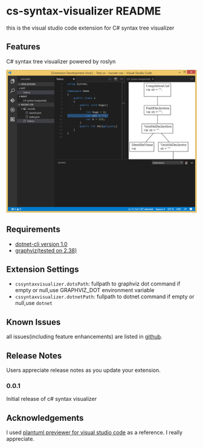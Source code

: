 # cs-syntax-visualizer README

this is the visual studio code extension for C# syntax tree visualizer

## Features

C# syntax tree visualizer powered by roslyn

![visualize c# syntax tree](images/cs-syntax-visualizer-partial.png)

## Requirements

* [dotnet-cli version 1.0](https://www.microsoft.com/net/core)
* [graphviz(tested on 2.38)](http://www.graphviz.org/)

## Extension Settings

* `cssyntaxvisualizer.dotsPath`: fullpath to graphviz dot command 
    if empty or null,use GRAPHVIZ_DOT environment variable
* `cssyntaxvisualizer.dotnetPath`: fullpath to dotnet command
    if empty or null,use `dotnet`

## Known Issues

all issues(including feature enhancements) are listed in [github](https://github.com/itn3000/cs2dots/issues).

## Release Notes

Users appreciate release notes as you update your extension.

### 0.0.1

Initial release of c# syntax visualizer

## Acknowledgements

I used [plantuml previewer for visual studio code](https://marketplace.visualstudio.com/items?itemName=okazuki.okazukiplantuml) as a reference.
I really appreciate.